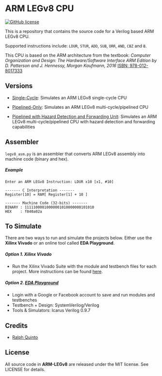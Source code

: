 # ARM LEGv8 CPU

[![GitHub license](https://img.shields.io/badge/license-MIT-blue.svg)](https://raw.githubusercontent.com/nextseto/ARM-LEGv8/master/LICENSE)

This is a repository that contains the source code for a Verilog based ARM LEGv8 CPU.

Supported instructions include: ``LDUR``, ``STUR``, ``ADD``, ``SUB``, ``ORR``, ``AND``, ``CBZ`` and ``B``.

This CPU is based on the ARM architecture from the textbook: *Computer Organization and Design: The Hardware/Software Interface ARM Edition by D. Patterson and J. Hennessy, Morgan Kaufmann, 2016* [ISBN: 978-012-8017333](https://www.amazon.com/Computer-Organization-Design-Interface-Architecture/dp/0128017333/ref=sr_1_1?ie=UTF8&qid=1483051663&sr=8-1&keywords=9780128017333)

## Versions

- [Single-Cycle](/Single-Cycle): Simulates an ARM LEGv8 single-cycle CPU

- [Pipelined-Only](/Pipelined-Only): Simulates an ARM LEGv8 multi-cycle/pipelined CPU

- [Pipelined with Hazard Detection and Forwarding Unit](/Pipeline-With-Hazard-And-Forwarding): Simulates an ARM LEGv8 multi-cycle/pipelined CPU with hazard detection and forwarding capabilities

## Assembler

`legv8_asm.py` is an assembler that converts ARM LEGv8 assembly into machine code (binary and hex).

##### Example

```
Enter an ARM LEGv8 Instruction: LDUR x10 [x1, #10]

------- C Interpretation -------
Register[10] = RAM[ Register[1] + 10 ]

------- Machine Code (32-bits) -------
BINARY : 11111000010000001010000000101010
HEX    : f840a02a
```

## To Simulate

There are two ways to run and simulate the projects below. Either use the **Xilinx Vivado** or an online tool called **EDA Playground**.

##### Option 1. Xilinx Vivado

- Run the Xilinx Vivado Suite with the module and testbench files for each project. More instructions can be found [here](https://www.xilinx.com/support/university/students.html#overview).

##### Option 2. [EDA Playground](http://www.edaplayground.com/home)
- Login with a Google or Facebook account to save and run modules and testbenches
- Testbench + Design: SystemVerilog/Verilog
- Tools & Simulators: Icarus Verilog 0.9.7

## Credits

- [Ralph Quinto](https://github.com/RakiRoad)

## License

All source code in **ARM-LEGv8** are released under the MIT license. See LICENSE for details.
